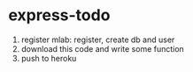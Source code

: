 # express-todo

1. register mlab: register, create db and user
2. download this code and write some function
3. push to heroku
